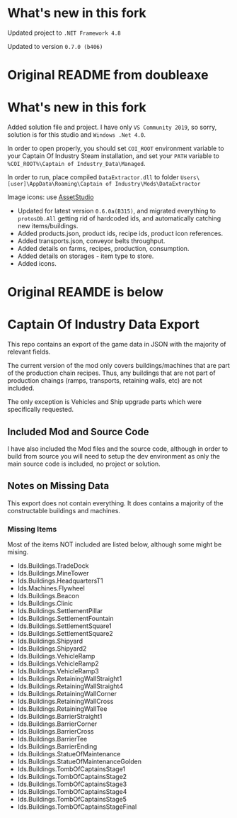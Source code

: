 # What's new in this fork

Updated project to `.NET Framework 4.8`

Updated to version `0.7.0 (b406)`

# Original README from doubleaxe

# What's new in this fork

Added solution file and project. I have only `VS Community 2019`, so sorry, solution is for this studio and `Windows .Net 4.0`.

In order to open properly, you should set `COI_ROOT` environment variable to your Captain Of Industry Steam installation, and set your `PATH` variable to `%COI_ROOT%\Captain of Industry_Data\Managed`.

In order to run, place compiled `DataExtractor.dll` to folder `Users\[user]\AppData\Roaming\Captain of Industry\Mods\DataExtractor`

Image icons: use [AssetStudio](https://github.com/Perfare/AssetStudio)

- Updated for latest version `0.6.0a(B315)`, and migrated everything to `protosDb.All` getting rid of hardcoded ids, and automatically catching new items/buildings.
- Added products.json, product ids, recipe ids, product icon references.
- Added transports.json, conveyor belts throughput.
- Added details on farms, recipes, production, consumption.
- Added details on storages - item type to store.
- Added icons.

# Original REAMDE is below

# Captain Of Industry Data Export

This repo contains an export of the game data in JSON with the majority of relevant fields.

The current version of the mod only covers buildings/machines that are part of the production chain recipes. Thus, any buildings that are not part of production chaings (ramps, transports, retaining walls, etc) are not included.

The only exception is Vehicles and Ship upgrade parts which were specifically requested.

## Included Mod and Source Code

I have also included the Mod files and the source code, although in order to build from source you will need to setup the dev environment as only the main source code is included, no project or solution.

## Notes on Missing Data

This export does not contain everything. It does contains a majority of the constructable buildings and machines. 

### Missing Items

Most of the items NOT included are listed below, although some might be mising.

 * Ids.Buildings.TradeDock
 * Ids.Buildings.MineTower
 * Ids.Buildings.HeadquartersT1
 * Ids.Machines.Flywheel
 * Ids.Buildings.Beacon
 * Ids.Buildings.Clinic
 * Ids.Buildings.SettlementPillar
 * Ids.Buildings.SettlementFountain
 * Ids.Buildings.SettlementSquare1
 * Ids.Buildings.SettlementSquare2
 * Ids.Buildings.Shipyard
 * Ids.Buildings.Shipyard2
 * Ids.Buildings.VehicleRamp
 * Ids.Buildings.VehicleRamp2
 * Ids.Buildings.VehicleRamp3
 * Ids.Buildings.RetainingWallStraight1
 * Ids.Buildings.RetainingWallStraight4
 * Ids.Buildings.RetainingWallCorner
 * Ids.Buildings.RetainingWallCross
 * Ids.Buildings.RetainingWallTee
 * Ids.Buildings.BarrierStraight1
 * Ids.Buildings.BarrierCorner
 * Ids.Buildings.BarrierCross
 * Ids.Buildings.BarrierTee
 * Ids.Buildings.BarrierEnding
 * Ids.Buildings.StatueOfMaintenance
 * Ids.Buildings.StatueOfMaintenanceGolden
 * Ids.Buildings.TombOfCaptainsStage1
 * Ids.Buildings.TombOfCaptainsStage2
 * Ids.Buildings.TombOfCaptainsStage3
 * Ids.Buildings.TombOfCaptainsStage4
 * Ids.Buildings.TombOfCaptainsStage5
 * Ids.Buildings.TombOfCaptainsStageFinal